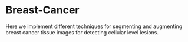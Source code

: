 # Breast-Cancer
Here we implement different techniques for segmenting and augmenting breast cancer tissue images for detecting cellular level lesions.
